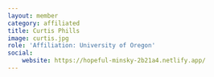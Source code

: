 ```yaml
---
layout: member
category: affiliated
title: Curtis Phills
image: curtis.jpg
role: 'Affiliation: University of Oregon'
social:
    website: https://hopeful-minsky-2b21a4.netlify.app/
---
```

